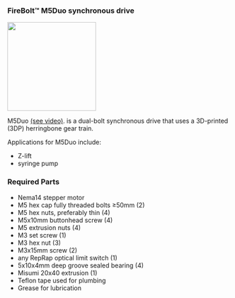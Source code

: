 ### FireBolt&trade; M5Duo synchronous drive
<a href="https://github.com/firepick/FireBolt/wiki/images/M5Duo.jpg">
    <img src="https://github.com/firepick/FireBolt/wiki/images/M5Duo.jpg" height=200px></a>

M5Duo 
[(see video)](https://www.youtube.com/edit?o=U&video_id=sHDKxYc0n_I).
is a dual-bolt synchronous drive that uses a 3D-printed (3DP) herringbone gear train.

Applications for M5Duo include:

* Z-lift
* syringe pump

### Required Parts

* Nema14 stepper motor
* M5 hex cap fully threaded bolts &ge;50mm (2)
* M5 hex nuts, preferably thin (4)
* M5x10mm buttonhead screw (4)
* M5 extrusion nuts (4)
* M3 set screw (1)
* M3 hex nut (3)
* M3x15mm screw (2)
* any RepRap optical limit switch (1)
* 5x10x4mm deep groove sealed bearing (4)
* Misumi 20x40 extrusion (1)
* Teflon tape used for plumbing
* Grease for lubrication

